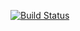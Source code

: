 [![Build Status](https://travis-ci.org/openlabs/nereid-auth-github.svg?branch=3.0.1.2)](https://travis-ci.org/openlabs/nereid-auth-github)



